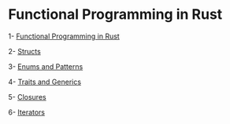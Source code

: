 # Functional Programming in Rust

 1- [Functional Programming in Rust](https://felixfigueroa.notion.site/Functional-Programming-in-Rust-bde84464fdd6492087f9a04fcc4e58c8?pvs=4)

 2- [Structs](https://felixfigueroa.notion.site/Structs-e373e9f3ef76460b82f5e0cb159bea38?pvs=4)

 3- [Enums and Patterns](https://felixfigueroa.notion.site/Enums-and-Patterns-ba599adbe27d45a4a7054e28e64f166b?pvs=4)

 4- [Traits and Generics](https://felixfigueroa.notion.site/Traits-and-Generics-ade4595b88fc45e8a9eee1afcce6ee58?pvs=4)

 5- [Closures](https://felixfigueroa.notion.site/Closures-db37e9ee917b4d91b73eab8d6546852a?pvs=4)

 6- [Iterators](https://felixfigueroa.notion.site/Iterators-823292d41b0e48059e9b9259e5196ecf?pvs=4)